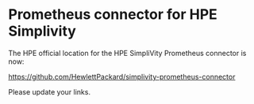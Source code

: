 # Prometheus connector for HPE Simplivity

The HPE official location for the HPE SimpliVity Prometheus connector is now:

https://github.com/HewlettPackard/simplivity-prometheus-connector 

Please update your links.
